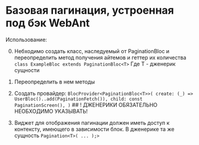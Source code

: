 # Базовая пагинация, устроенная под бэк WebAnt

Использование:

0. Небходимо создать класс, наследуемый от PaginationBloc и переопределить
метод получения айтемов и геттер их количества
    ```class ExampleBloc extends PaginationBloc<T>```
    Где T - дженерик сущности
0. Переопределить в нем методы
              
0. Создать провайдер:
        ```BlocProvider<PaginationBloc<T>>(
                create: (_) => UserBloc()..add(PaginationFetch()),
                child: const PaginationScreen(),
              )```
        ## ! ДЖЕНЕРИКИ ОБЯЗАТЕЛЬНО НЕОБХОДИМО УКАЗЫВАТЬ!

0. Виджет для отображения пагинации должен иметь доступ к контексту,
имеющего в зависимости блок. В дженерике та же сущность
        ```Pagination<T>(
            ...
        );>```
